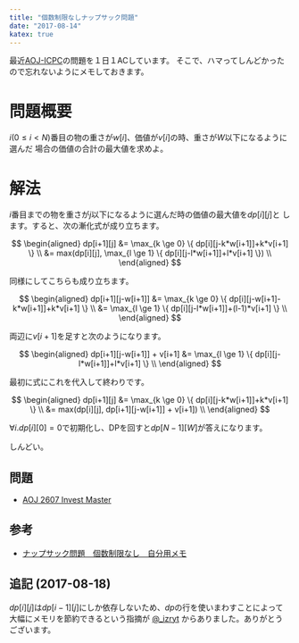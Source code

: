 ```yaml
---
title: "個数制限なしナップサック問題"
date: "2017-08-14"
katex: true
---
```


最近[AOJ-ICPC](http://aoj-icpc.ichyo.jp/)の問題を１日１ACしています。
そこで、ハマってしんどかったので忘れないようにメモしておきます。

# 問題概要

$i(0 \le i \lt N)$番目の物の重さが$w[i]$、価値が$v[i]$の時、重さが$W$以下になるように選んだ
場合の価値の合計の最大値を求めよ。

# 解法

$i$番目までの物を重さが$j$以下になるように選んだ時の価値の最大値を$dp[i][j]$と
します。すると、次の漸化式が成り立ちます。

$$
\begin{aligned}
dp[i+1][j]
&= \max_{k \ge 0} \{ dp[i][j-k*w[i+1]]+k*v[i+1] \} \\
&= max(dp[i][j], \max_{l \ge 1} \{ dp[i][j-l*w[i+1]]+l*v[i+1] \}) \\
\end{aligned}
$$

同様にしてこちらも成り立ちます。

$$
\begin{aligned}
dp[i+1][j-w[i+1]]
&= \max_{k \ge 0} \{ dp[i][j-w[i+1]-k*w[i+1]]+k*v[i+1] \} \\
&= \max_{l \ge 1} \{ dp[i][j-l*w[i+1]]+(l-1)*v[i+1] \} \\
\end{aligned}
$$

両辺に$v[i+1]$を足すと次のようになります。

$$
\begin{aligned}
dp[i+1][j-w[i+1]] + v[i+1]
&= \max_{l \ge 1} \{ dp[i][j-l*w[i+1]]+l*v[i+1] \} \\
\end{aligned}
$$

最初に式にこれを代入して終わりです。

$$
\begin{aligned}
dp[i+1][j]
&= \max_{k \ge 0} \{ dp[i][j-k*w[i+1]]+k*v[i+1] \} \\
&= max(dp[i][j], dp[i+1][j-w[i+1]] + v[i+1]) \\
\end{aligned}
$$

$\forall i.dp[i][0] = 0$で初期化し、DPを回すと$dp[N-1][W]$が答えになります。

しんどい。

## 問題

- [AOJ 2607 Invest Master](http://judge.u-aizu.ac.jp/onlinejudge/description.jsp?id=2607&lang=jp)

## 参考

- [ナップサック問題　個数制限なし　自分用メモ](https://ameblo.jp/leopapoke/entry-12057911186.html)

## 追記 (2017-08-18)

$dp[i][j]$は$dp[i-1][j]$にしか依存しないため、$dp$の行を使いまわすことによって
大幅にメモリを節約できるという指摘が [@\_izryt](https://twitter.com/_izryt)
からありました。ありがとうございます。

